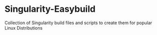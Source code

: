 # Singularity-Easybuild
Collection of Singularity build files and scripts to create them for popular Linux Distributions
